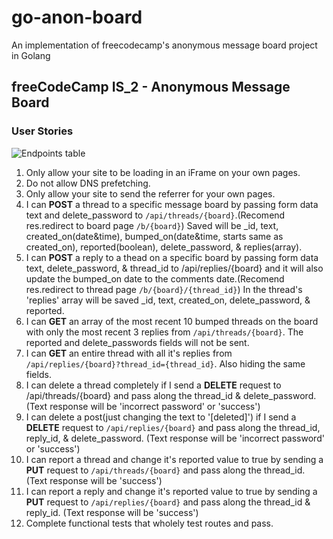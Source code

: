# go-anon-board

An implementation of freecodecamp's anonymous message board project in Golang

## freeCodeCamp IS_2 - Anonymous Message Board

### User Stories

![Endpoints table](https://cdn.gomix.com/8f5547a1-a0d6-48f6-aa38-51753a0105f4%2FScreen%20Shot%202017-01-02%20at%201.04.10%20AM.png)

1. Only allow your site to be loading in an iFrame on your own pages.
2. Do not allow DNS prefetching.
3. Only allow your site to send the referrer for your own pages.
4. I can **POST** a thread to a specific message board by passing form data text and delete_password to `/api/threads/{board}`.(Recomend res.redirect to board page `/b/{board}`) Saved will be \_id, text, created_on(date&time), bumped_on(date&time, starts same as created_on), reported(boolean), delete_password, & replies(array).
5. I can **POST** a reply to a thead on a specific board by passing form data text, delete_password, & thread_id to /api/replies/{board} and it will also update the bumped_on date to the comments date.(Recomend res.redirect to thread page `/b/{board}/{thread_id}`) In the thread's 'replies' array will be saved \_id, text, created_on, delete_password, & reported.
6. I can **GET** an array of the most recent 10 bumped threads on the board with only the most recent 3 replies from `/api/threads/{board}`. The reported and delete_passwords fields will not be sent.
7. I can **GET** an entire thread with all it's replies from `/api/replies/{board}?thread_id={thread_id}`. Also hiding the same fields.
8. I can delete a thread completely if I send a **DELETE** request to /api/threads/{board} and pass along the thread_id & delete_password. (Text response will be 'incorrect password' or 'success')
9. I can delete a post(just changing the text to '[deleted]') if I send a **DELETE** request to `/api/replies/{board}` and pass along the thread_id, reply_id, & delete_password. (Text response will be 'incorrect password' or 'success')
10. I can report a thread and change it's reported value to true by sending a **PUT** request to `/api/threads/{board}` and pass along the thread_id. (Text response will be 'success')
11. I can report a reply and change it's reported value to true by sending a **PUT** request to `/api/replies/{board}` and pass along the thread_id & reply_id. (Text response will be 'success')
12. Complete functional tests that wholely test routes and pass.
